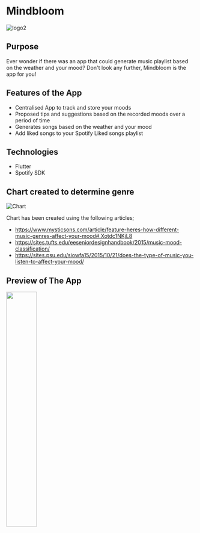 # Mindbloom
![logo2](https://user-images.githubusercontent.com/46238950/73127758-552d5c80-3f93-11ea-8ed3-b35a79b793c1.png)

## Purpose 

Ever wonder if there was an app that could generate music playlist based on the weather and your mood? 
Don't look any further, Mindbloom is the app for you! 

## Features of the App 

*  Centralised App to track and store your moods 
*  Proposed tips and suggestions based on the recorded moods over a period of time 
*  Generates songs based on the weather and your mood 
*  Add liked songs to your Spotify Liked songs playlist 
 
## Technologies 
* Flutter
* Spotify SDK

## Chart created to determine genre
![Chart](../master/ChartMindbloom.png)

Chart has been created using the following articles;
* https://www.mysticsons.com/article/feature-heres-how-different-music-genres-affect-your-mood#.Xotdc1NKjL8
* https://sites.tufts.edu/eeseniordesignhandbook/2015/music-mood-classification/
* https://sites.psu.edu/siowfa15/2015/10/21/does-the-type-of-music-you-listen-to-affect-your-mood/

## Preview of The App 
<img src="../master/DemoVideo.gif" width="40%">
